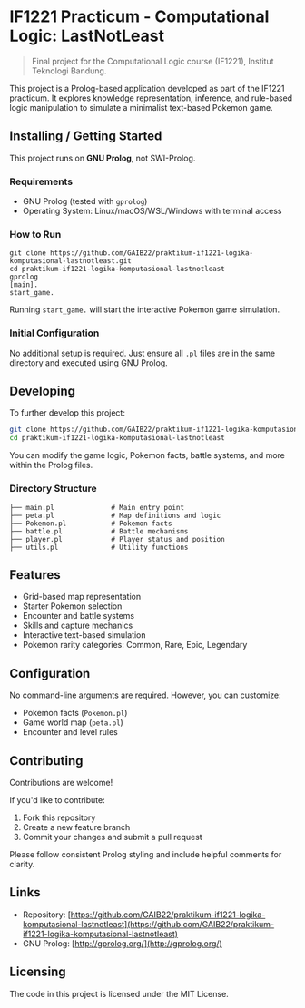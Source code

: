 # IF1221 Practicum - Computational Logic: LastNotLeast

> Final project for the Computational Logic course (IF1221), Institut Teknologi Bandung.

This project is a Prolog-based application developed as part of the IF1221 practicum. It explores knowledge representation, inference, and rule-based logic manipulation to simulate a minimalist text-based Pokemon game.

## Installing / Getting Started

This project runs on **GNU Prolog**, not SWI-Prolog.

### Requirements

- GNU Prolog (tested with `gprolog`)
- Operating System: Linux/macOS/WSL/Windows with terminal access

### How to Run

```shell
git clone https://github.com/GAIB22/praktikum-if1221-logika-komputasional-lastnotleast.git
cd praktikum-if1221-logika-komputasional-lastnotleast
gprolog
[main].
start_game.
```

Running `start_game.` will start the interactive Pokemon game simulation.

### Initial Configuration

No additional setup is required. Just ensure all `.pl` files are in the same directory and executed using GNU Prolog.

## Developing

To further develop this project:

```bash
git clone https://github.com/GAIB22/praktikum-if1221-logika-komputasional-lastnotleast.git
cd praktikum-if1221-logika-komputasional-lastnotleast
```

You can modify the game logic, Pokemon facts, battle systems, and more within the Prolog files.

### Directory Structure

```
├── main.pl              # Main entry point
├── peta.pl              # Map definitions and logic
├── Pokemon.pl           # Pokemon facts
├── battle.pl            # Battle mechanisms
├── player.pl            # Player status and position
├── utils.pl             # Utility functions
```

## Features

- Grid-based map representation
- Starter Pokemon selection
- Encounter and battle systems
- Skills and capture mechanics
- Interactive text-based simulation
- Pokemon rarity categories: Common, Rare, Epic, Legendary

## Configuration

No command-line arguments are required. However, you can customize:

- Pokemon facts (`Pokemon.pl`)
- Game world map (`peta.pl`)
- Encounter and level rules

## Contributing

Contributions are welcome!

If you'd like to contribute:

1. Fork this repository
2. Create a new feature branch
3. Commit your changes and submit a pull request

Please follow consistent Prolog styling and include helpful comments for clarity.

## Links

- Repository: [https://github.com/GAIB22/praktikum-if1221-logika-komputasional-lastnotleast](https://github.com/GAIB22/praktikum-if1221-logika-komputasional-lastnotleast)
- GNU Prolog: [http://gprolog.org/](http://gprolog.org/)

## Licensing

The code in this project is licensed under the MIT License.
